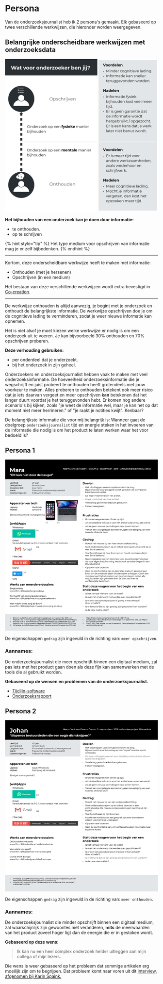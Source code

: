 # Persona

Van de onderzoeksjournalist heb ik 2 persona's gemaakt. Elk gebaseerd op twee verschillende werkwijzen, die hieronder worden weergegeven.


## Belangrijke onderscheidbare werkwijzen met onderzoeksdata

![Belangrijke onderscheidbare werkwijzen met onderzoeksdata](content/persona-classificatie.png)


__Het bijhouden van een onderzoek kan je doen door informatie:__
* te onthouden.
* op te schrijven

{% hint style="tip" %}
Het type medium voor opschrijven van informatie mag je er zelf bijbedenken. 
{% endhint %}

---

Kortom, deze onderscheidbare werkwijze heeft te maken met informatie:
* Onthouden (met je hersenen)
* Opschrijven (in een medium)

Het bestaan van deze verschillende werkwijzen wordt extra bevestigd in [Co-creation](https://jorik.gitbook.io/project-blauwdruk/vooronderzoek/werkwijze_frank-meijers#omgaan-met-cognitieve-lading-onderzoek).

---

De werkwijze onthouden is altijd aanwezig, je begint met je onderzoek en onthoudt de belangrijkste informatie.
De werkwijze opschrijven doe je om de cognitieve lading te verminderen, zodat je weer nieuwe informatie kan opnemen.

Het is niet alsof je moet kiezen welke werkwijze er nodig is om een onderzoek uit te voeren. Je kan bijvoorbeeld 30% onthouden en 70% opschrijven proberen.

__Deze verhouding gebruiken:__
* per onderdeel dat je onderzoekt.
* bij het onderzoek in zijn geheel.



Onderzoekers en onderzoeksjournalist hebben vaak te maken met veel onderzoeksinformatie. De hoeveelheid onderzoeksinformatie die je wegschrijft en juist probeert te onthouden heeft grotendeels met jouw voorkeur te maken. Alles proberen te onthouden betekent ook meer risico dat je iets daarvan vergeet en meer opschrijven __kan__ betekenen dat het langer duurt voordat je het teruggevonden hebt. Er komen nog andere scenario's bij kijken, zoals "je weet de informatie wel, maar je kan het op dat moment niet meer herrineren." of "je raakt je notities kwijt". Kenbaar?

De belangrijkste informatie die voor mij belangrijk is: Wanneer gaat de doelgroep `onderzoeksjournalist` tijd en energie steken in het invoeren van de informatie die nodig is om het product te laten werken waar het voor bedoeld is?





## Persona 1

![Persona 1](content/persona1.png)

De eigenschappen `gedrag` zijn ingevuld in de richting van: `meer opschrijven`.

### Aannames:
De onderzoeksjournalist die meer opschrijft binnen een digitaal medium, zal pas iets met het product gaan doen als deze fijn kan samenwerken met de tools die al gebruikt worden.

__Gebaseerd op de wensen en problemen van de onderzoeksjournalist.__
* [Tijdlijn-software](https://jorik.gitbook.io/project-blauwdruk/research_methods/interview/onderzoeksjournalist/tijdlijn/v0.0.1/result#tijdlijn-software)
* [Onderzoeksrapport](https://jorik.gitbook.io/project-blauwdruk/research_methods/analyse_content/onderzoeksrapport)


## Persona 2

![Persona 2](content/persona2.png)

De eigenschappen `gedrag` zijn ingevuld in de richting van: `meer onthouden`.

### Aannames:
De onderzoeksjournalist die minder opschrijft binnen een digitaal medium, zal waarschijnlijk zijn gewoontes niet veranderen, **mits** de meerwaarden van het product zoveel hoger ligt dan de energie die er in gestoken wordt. 

__Gebaseerd op deze wens:__

> Ik kan nu een heel complex onderzoek helder uitleggen aan mijn collega of mijn lezers.


Die wens is weer gebaseerd op het probleem dat sommige artikelen erg moeilijk zijn om te begrijpen. Dat probleem komt naar voren uit dit [interview, afgenomen bij Karin Spaink.](https://jorik.gitbook.io/project-blauwdruk/research_methods/interview/eindredactie/~/settings/integrations) 
